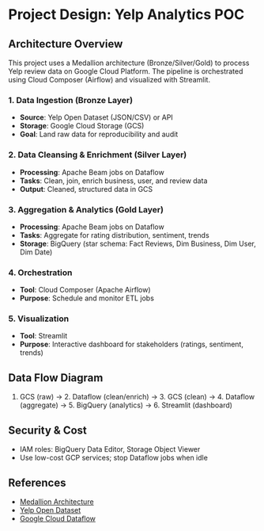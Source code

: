 # Project Design: Yelp Analytics POC

## Architecture Overview

This project uses a Medallion architecture (Bronze/Silver/Gold) to process Yelp review data on Google Cloud Platform. The pipeline is orchestrated using Cloud Composer (Airflow) and visualized with Streamlit.

### 1. Data Ingestion (Bronze Layer)
- **Source**: Yelp Open Dataset (JSON/CSV) or API
- **Storage**: Google Cloud Storage (GCS)
- **Goal**: Land raw data for reproducibility and audit

### 2. Data Cleansing & Enrichment (Silver Layer)
- **Processing**: Apache Beam jobs on Dataflow
- **Tasks**: Clean, join, enrich business, user, and review data
- **Output**: Cleaned, structured data in GCS

### 3. Aggregation & Analytics (Gold Layer)
- **Processing**: Apache Beam jobs on Dataflow
- **Tasks**: Aggregate for rating distribution, sentiment, trends
- **Storage**: BigQuery (star schema: Fact Reviews, Dim Business, Dim User, Dim Date)

### 4. Orchestration
- **Tool**: Cloud Composer (Apache Airflow)
- **Purpose**: Schedule and monitor ETL jobs

### 5. Visualization
- **Tool**: Streamlit
- **Purpose**: Interactive dashboard for stakeholders (ratings, sentiment, trends)

## Data Flow Diagram

1. GCS (raw) → 2. Dataflow (clean/enrich) → 3. GCS (clean) → 4. Dataflow (aggregate) → 5. BigQuery (analytics) → 6. Streamlit (dashboard)

## Security & Cost
- IAM roles: BigQuery Data Editor, Storage Object Viewer
- Use low-cost GCP services; stop Dataflow jobs when idle

## References
- [Medallion Architecture](https://databricks.com/glossary/medallion-architecture)
- [Yelp Open Dataset](https://www.yelp.com/dataset)
- [Google Cloud Dataflow](https://cloud.google.com/dataflow) 